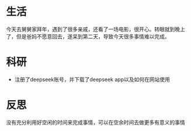 # 生活
今天去舅舅家拜年，遇到了很多亲戚，还看了一场电影，很开心。转眼就到晚上了，但是爸妈不愿意回去，遂呆到第二天，导致今天很多事情难以完成。

# 科研
- 注册了deepseek账号，并下载了deepseek app以及如何在网站使用

# 反思
没有充分利用好空闲的时间来完成事情，可以在空余时间去做更多有意义的事情